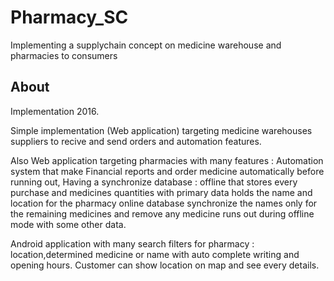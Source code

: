 # Pharmacy_SC
Implementing a supplychain concept on medicine warehouse and pharmacies to consumers

## About ##
Implementation 2016.

Simple implementation (Web application) targeting medicine warehouses suppliers to recive and send orders and automation features.

Also Web application targeting pharmacies with many features :
Automation system that make Financial reports and order medicine automatically before running out,
Having a synchronize database : offline that stores every purchase and medicines quantities with primary data holds the name and location for the pharmacy
online database synchronize the names only for the remaining medicines and remove any medicine runs out during offline mode with some other data.

Android application with many search filters for pharmacy : location,determined medicine or name with auto complete writing and opening hours.
Customer can show location on map and see every details.
